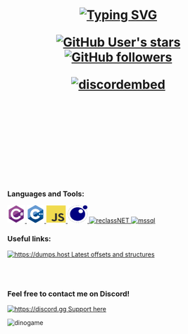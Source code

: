 <h1> </h1>
<h1 align="center">
  <a href="#" target="_blank">
    <img src="https://readme-typing-svg.herokuapp.com?font=Fira+Code&weight=600&pause=1000&center=true&multiline=true&width=435&lines=Hey!+I'm+Simple!;I+like+to+programm+nice+stuff+%3A);Mayo+%3D+Mommy" alt="Typing SVG">
  </a>
<p align="center">
  <a href="#" target="_blank">
    <img alt="GitHub User's stars" src="https://img.shields.io/github/stars/MrSimpleJS?color=blue&label=total%20stars&logo=github&style=for-the-badge">   
    <img alt="GitHub followers" src="https://img.shields.io/github/followers/MrSimpleJS?color=blue&logo=github&style=for-the-badge">   
  </a>
</p>
<div align="center">
<p>
  <a href="#" target="_blank">
    <img src="https://discord.c99.nl/widget/theme-4/242294112445792258.png" alt="discordembed">  
  </a>
</p>
</div>
<br>
<br>
<br>
<br>
<br>
<h3 align="left">Languages and Tools:</h3>
<p>
  <a href="https://www.w3schools.com/cs/" target="_blank" rel="noreferrer">
    <img src="https://raw.githubusercontent.com/devicons/devicon/master/icons/csharp/csharp-original.svg" alt="csharp" width="40" height="40">
  </a>
  <a href="https://www.w3schools.com/cpp/" target="_blank" rel="noreferrer">
    <img src="https://raw.githubusercontent.com/devicons/devicon/master/icons/cplusplus/cplusplus-original.svg" alt="cplusplus" width="40" height="40">
   </a>
   <a href="https://developer.mozilla.org/en-US/docs/Web/JavaScript" target="_blank" rel="noreferrer">
    <img src="https://raw.githubusercontent.com/devicons/devicon/master/icons/javascript/javascript-original.svg" alt="javascript" width="45" height="40">
  </a>
   <a href="https://www.lua.org/" target="_blank" rel="noreferrer">
    <img src="https://raw.githubusercontent.com/devicons/devicon/master/icons/lua/lua-original.svg" alt="lua" width="45" height="40">
  </a>
  <a href="https://github.com/ReClassNET/ReClass.NET" target="_blank" rel="noreferrer">
    <img src="https://avatars.githubusercontent.com/u/36203059?s=280&amp;v=4" alt="reclassNET" width="40" height="40">
  </a>
   <a href="https://www.microsoft.com/en-us/sql-server" target="_blank" rel="noreferrer">
    <img src="https://silk.us/wp-content/uploads/2021/03/sql-server-logo-white.png" alt="mssql" width="45" height="40">
  </a>
</p>

<h3 align="left">Useful links:</h3>
  <p>
    <a href="https://dumps.host" target="_blank" rel="noreferrer">
      <img src="https://dumps.host/images/logo.png" alt="https://dumps.host" width="83" height="40"> 
      Latest offsets and structures
    </a>      
  </p>
<br>
<br>
<h3 align="left">Feel free to contact me on Discord!</h3>
<p>
  <a href="https://discord.gg/cvx7EmAtxd" target="_blank" rel="noreferrer">
    <img src="https://assets-global.website-files.com/6257adef93867e50d84d30e2/636e0a69f118df70ad7828d4_icon_clyde_blurple_RGB.svg" alt="https://discord.gg" width="83" height="40"> 
    Support here
  </a>      
</p>   
    <img src="https://i.imgur.com/HyJbPgj.gif" alt="dinogame">
  </a>
</p>
